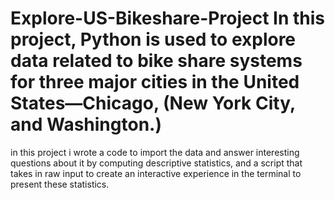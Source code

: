 # Explore-US-Bikeshare-Project In this project, Python is used to explore data related to **bike share systems** for three major cities in the United States—Chicago, (New York City, and Washington.) 

in this project i wrote a code to import the data and answer interesting questions about it by computing descriptive statistics, and a script that takes in raw input to create an interactive experience in the terminal to present these statistics.
